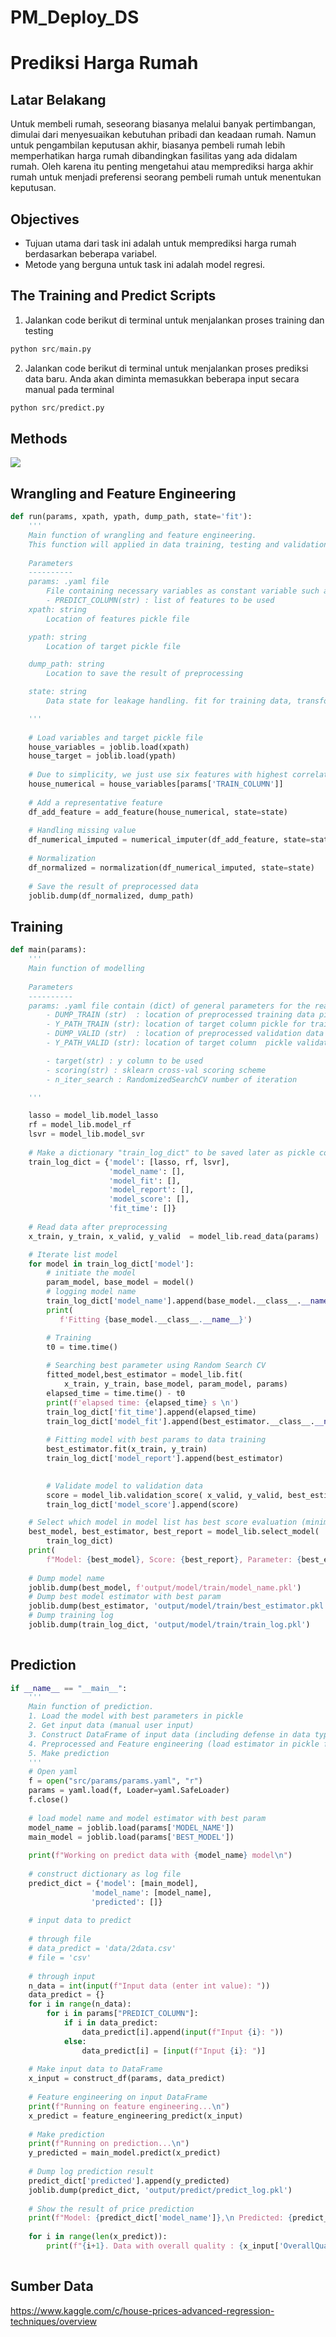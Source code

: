 # PM_Deploy_DS
# **Prediksi Harga Rumah**

## **Latar Belakang**
Untuk membeli rumah, seseorang biasanya melalui banyak pertimbangan, dimulai dari menyesuaikan kebutuhan pribadi dan keadaan rumah. Namun untuk pengambilan keputusan akhir, biasanya pembeli rumah lebih memperhatikan harga rumah dibandingkan fasilitas yang ada didalam rumah. Oleh karena itu penting mengetahui atau memprediksi harga akhir rumah untuk menjadi preferensi seorang pembeli rumah untuk menentukan keputusan.

## **Objectives**
- Tujuan utama dari task ini adalah untuk memprediksi harga rumah berdasarkan beberapa variabel.
- Metode yang berguna untuk task ini adalah model regresi.

## **The Training and Predict Scripts**

1. Jalankan code berikut di terminal untuk menjalankan proses training dan testing
```python
python src/main.py
```
2. Jalankan code berikut di terminal untuk menjalankan proses prediksi data baru. Anda akan diminta memasukkan beberapa input secara manual pada terminal
```python
python src/predict.py
```

## **Methods**
![](https://github.com/TeachingPacmann/PM_Deploy_DS/blob/5374fe44a30f96ee219a0253de24cde023ea318b/diagram_alur.png)

## **Wrangling and Feature Engineering**

```python
def run(params, xpath, ypath, dump_path, state='fit'):
    '''
    Main function of wrangling and feature engineering.
    This function will applied in data training, testing and validation.
    
    Parameters
    ----------
    params: .yaml file
        File containing necessary variables as constant variable such as location file and features name 
        - PREDICT_COLUMN(str) : list of features to be used   
    xpath: string
        Location of features pickle file

    ypath: string
        Location of target pickle file

    dump_path: string
        Location to save the result of preprocessing

    state: string
        Data state for leakage handling. fit for training data, transform for validation and testing data

    '''
    
    # Load variables and target pickle file
    house_variables = joblib.load(xpath)
    house_target = joblib.load(ypath)
    
    # Due to simplicity, we just use six features with highest correlation to target class
    house_numerical = house_variables[params['TRAIN_COLUMN']]
    
    # Add a representative feature
    df_add_feature = add_feature(house_numerical, state=state)
    
    # Handling missing value
    df_numerical_imputed = numerical_imputer(df_add_feature, state=state)
    
    # Normalization
    df_normalized = normalization(df_numerical_imputed, state=state)
    
    # Save the result of preprocessed data
    joblib.dump(df_normalized, dump_path)

```

## **Training**

```python
def main(params):
    '''
    Main function of modelling
    
    Parameters
    ----------
    params: .yaml file contain (dict) of general parameters for the read_data and model_lib function
        - DUMP_TRAIN (str)  : location of preprocessed training data pickle
        - Y_PATH_TRAIN (str): location of target column pickle for training data
        - DUMP_VALID (str)  : location of preprocessed validation data pickle
        - Y_PATH_VALID (str): location of target column  pickle validation data

        - target(str) : y column to be used   
        - scoring(str) : sklearn cross-val scoring scheme
        - n_iter_search : RandomizedSearchCV number of iteration

    '''

    lasso = model_lib.model_lasso
    rf = model_lib.model_rf
    lsvr = model_lib.model_svr
    
    # Make a dictionary "train_log_dict" to be saved later as pickle containing model information in training stage
    train_log_dict = {'model': [lasso, rf, lsvr],
                      'model_name': [],
                      'model_fit': [],
                      'model_report': [],
                      'model_score': [],
                      'fit_time': []}
    
    # Read data after preprocessing
    x_train, y_train, x_valid, y_valid  = model_lib.read_data(params)

    # Iterate list model
    for model in train_log_dict['model']:
        # initiate the model
        param_model, base_model = model()
        # logging model name
        train_log_dict['model_name'].append(base_model.__class__.__name__)
        print(
           f'Fitting {base_model.__class__.__name__}')

        # Training
        t0 = time.time()
        
        # Searching best parameter using Random Search CV
        fitted_model,best_estimator = model_lib.fit(
            x_train, y_train, base_model, param_model, params)
        elapsed_time = time.time() - t0
        print(f'elapsed time: {elapsed_time} s \n')
        train_log_dict['fit_time'].append(elapsed_time)
        train_log_dict['model_fit'].append(best_estimator.__class__.__name__)
        
        # Fitting model with best params to data training
        best_estimator.fit(x_train, y_train)
        train_log_dict['model_report'].append(best_estimator)

        
        # Validate model to validation data
        score = model_lib.validation_score( x_valid, y_valid, best_estimator)
        train_log_dict['model_score'].append(score)

    # Select which model in model list has best score evaluation (minimum rmse) in validation data
    best_model, best_estimator, best_report = model_lib.select_model(
        train_log_dict)
    print(
        f"Model: {best_model}, Score: {best_report}, Parameter: {best_estimator}")
    
    # Dump model name
    joblib.dump(best_model, f'output/model/train/model_name.pkl')
    # Dump best model estimator with best param
    joblib.dump(best_estimator, 'output/model/train/best_estimator.pkl')
    # Dump training log
    joblib.dump(train_log_dict, 'output/model/train/train_log.pkl')
    
```

## **Prediction**

```python
if __name__ == "__main__":
    '''
    Main function of prediction.
    1. Load the model with best parameters in pickle
    2. Get input data (manual user input)
    3. Construct DataFrame of input data (including defense in data type)
    4. Preprocessed and Feature engineering (load estimator in pickle file)
    5. Make prediction
    '''
    # Open yaml
    f = open("src/params/params.yaml", "r")
    params = yaml.load(f, Loader=yaml.SafeLoader)
    f.close()
    
    # load model name and model estimator with best param
    model_name = joblib.load(params['MODEL_NAME'])
    main_model = joblib.load(params['BEST_MODEL'])
    
    print(f"Working on predict data with {model_name} model\n")
    
    # construct dictionary as log file
    predict_dict = {'model': [main_model],
                  'model_name': [model_name],
                  'predicted': []}
    
    # input data to predict
    
    # through file
    # data_predict = 'data/2data.csv'
    # file = 'csv'
    
    # through input
    n_data = int(input(f"Input data (enter int value): "))
    data_predict = {}
    for i in range(n_data):
        for i in params["PREDICT_COLUMN"]:
            if i in data_predict:
                data_predict[i].append(input(f"Input {i}: "))
            else:
                data_predict[i] = [input(f"Input {i}: ")]
    
    # Make input data to DataFrame
    x_input = construct_df(params, data_predict)
    
    # Feature engineering on input DataFrame
    print(f"Running on feature engineering...\n")
    x_predict = feature_engineering_predict(x_input)
    
    # Make prediction
    print(f"Running on prediction...\n")
    y_predicted = main_model.predict(x_predict)
    
    # Dump log prediction result
    predict_dict['predicted'].append(y_predicted)
    joblib.dump(predict_dict, 'output/predict/predict_log.pkl')
    
    # Show the result of price prediction
    print(f"Model: {predict_dict['model_name']},\n Predicted: {predict_dict['predicted']}\n")
    
    for i in range(len(x_predict)):
        print(f"{i+1}. Data with overall quality : {x_input['OverallQual'][i]}, First Floor: {x_input['FirstFlrSF'][i]} square feet, were predict to have sale price {y_predicted[i]}\n")
    

```

## **Sumber Data**
https://www.kaggle.com/c/house-prices-advanced-regression-techniques/overview
